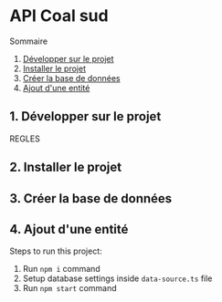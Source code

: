 # API Coal sud

Sommaire

1. [Développer sur le projet](#1-développer-sur-le-projet)
2. [Installer le projet](#2-installer-le-projet)
3. [Créer la base de données](#3-créer-la-base-de-données)
4. [Ajout d'une entité](#4-ajout-dune-entité)

## 1. Développer sur le projet

REGLES

## 2. Installer le projet

## 3. Créer la base de données

## 4. Ajout d'une entité

Steps to run this project:

1. Run `npm i` command
2. Setup database settings inside `data-source.ts` file
3. Run `npm start` command
